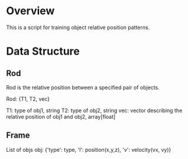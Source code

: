 Overview
========
This is a script for training object relative position patterns.

Data Structure
==============
Rod
---
Rod is the relative position between a specified pair of objects.

Rod: {T1, T2, vec}

T1:	type of obj1, string
T2:	type of obj2, string
vec:	vector describing the relative position of obj1 and obj2, array[float]

Frame
-----
List of objs
obj: {'type': type, 'l': position(x,y,z), 'v': velocity(vx, vy)}

